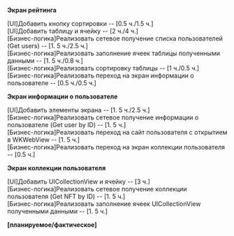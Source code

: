 **Экран рейтинга**

\[UI\]Добавить кнопку сортировки -- \[0.5 ч.\/1.5 ч.]  
\[UI\]Добавить таблицу и ячейку -- \[2 ч.\/4 ч.]  
\[Бизнес-логика\]Реализовать сетевое получение списка пользователей (Get users) -- \[1. 5 ч.\/2.5 ч.]  
\[Бизнес-логика\]Реализовать заполнение ячеек таблицы полученными данными -- \[1. 5 ч.\/0.8 ч.]   
\[Бизнес-логика\]Реализовать сортировку таблицы -- \[1 ч.\/0.5 ч.]  
\[Бизнес-логика\]Реализовать переход на экран информации о пользователе -- \[0.5 ч.\/0.5 ч.]  

**Экран информации о пользователе**

\[UI\]Добавить элементы экрана -- \[1. 5 ч.\/2.5 ч.]  
\[Бизнес-логика\]Реализовать сетевое получение информации о пользователе (Get user by ID) -- \[1. 5 ч.\]  
\[Бизнес-логика\]Реализовать переход на сайт пользователя с открытием в WKWebView -- \[1. 5 ч.\]  
\[Бизнес-логика\]Реализовать переход на экран коллекции пользователя -- \[0.5 ч.\]  

**Экран коллекции пользователя**

\[UI\]Добавить UICollectionView и ячейку -- \[3 ч.\]  
\[Бизнес-логика\]Реализовать сетевое получение коллекции пользователя (Get NFT by ID) -- \[1. 5 ч.\]  
\[Бизнес-логика\]Реализовать заполнение ячеек UICollectionView полученными данными -- \[1. 5 ч.\]  

**\[планируемое/фактическое]**
